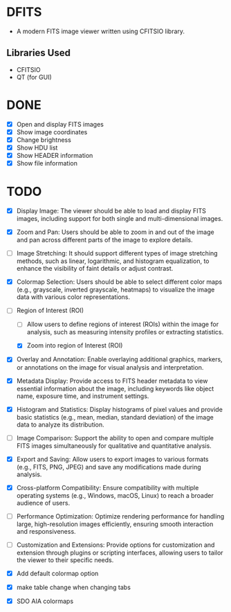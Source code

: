 # DFITS

* A modern FITS image viewer written using CFITSIO library.

## Libraries Used

* CFITSIO
* QT (for GUI)

# DONE

- [x] Open and display FITS images
- [x] Show image coordinates
- [x] Change brightness
- [x] Show HDU list
- [x] Show HEADER information
- [x] Show file information

# TODO

- [x] Display Image: The viewer should be able to load and display FITS images, including support for both single and multi-dimensional images.

- [x] Zoom and Pan: Users should be able to zoom in and out of the image and pan across different parts of the image to explore details.

- [ ] Image Stretching: It should support different types of image stretching methods, such as linear, logarithmic, and histogram equalization, to enhance the visibility of faint details or adjust contrast.

- [x] Colormap Selection: Users should be able to select different color maps (e.g., grayscale, inverted grayscale, heatmaps) to visualize the image data with various color representations.

- [ ] Region of Interest (ROI)

    - [ ] Allow users to define regions of interest (ROIs) within the image for analysis, such as measuring intensity profiles or extracting statistics.

    - [x] Zoom into region of Interest (ROI)

- [x] Overlay and Annotation: Enable overlaying additional graphics, markers, or annotations on the image for visual analysis and interpretation.

- [x] Metadata Display: Provide access to FITS header metadata to view essential information about the image, including keywords like object name, exposure time, and instrument settings.

- [x] Histogram and Statistics: Display histograms of pixel values and provide basic statistics (e.g., mean, median, standard deviation) of the image data to analyze its distribution.

- [ ] Image Comparison: Support the ability to open and compare multiple FITS images simultaneously for qualitative and quantitative analysis.

- [x] Export and Saving: Allow users to export images to various formats (e.g., FITS, PNG, JPEG) and save any modifications made during analysis.

- [x] Cross-platform Compatibility: Ensure compatibility with multiple operating systems (e.g., Windows, macOS, Linux) to reach a broader audience of users.

- [ ] Performance Optimization: Optimize rendering performance for handling large, high-resolution images efficiently, ensuring smooth interaction and responsiveness.

- [ ] Customization and Extensions: Provide options for customization and extension through plugins or scripting interfaces, allowing users to tailor the viewer to their specific needs.

- [x] Add default colormap option

- [x] make table change when changing tabs

- [x] SDO AIA colormaps
